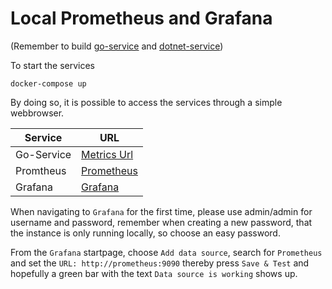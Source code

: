 # Local Prometheus and Grafana

(Remember to build [go-service](../../go-service) and
[dotnet-service](../../dotnet-service))

To start the services

```
docker-compose up
```

By doing so, it is possible to access the services through a simple webbrowser.

| Service | URL |
| --- | --- |
| Go-Service | [Metrics Url](http://localhost:8080/metrics) |
| Promtheus | [Prometheus](http://localhost:9090) |
| Grafana | [Grafana](http://localhost:3000) |

When navigating to `Grafana` for the first time, please use admin/admin for
username and password, remember when creating a new password, that the instance
is only running locally, so choose an easy password.

From the `Grafana` startpage, choose `Add data source`, search for `Prometheus`
and set the `URL: http://prometheus:9090` thereby press `Save & Test` and
hopefully a green bar with the text `Data source is working` shows up.

